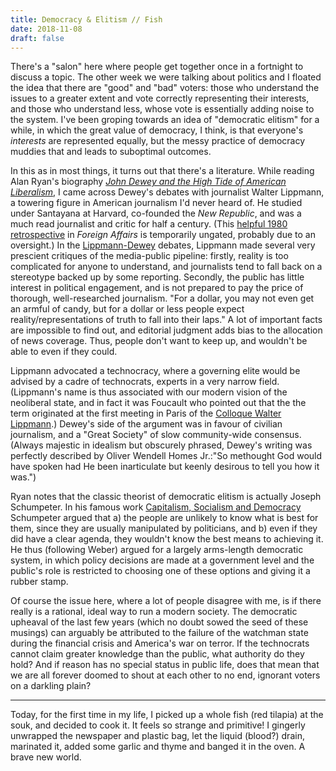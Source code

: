 ```yaml
---
title: Democracy & Elitism // Fish
date: 2018-11-08
draft: false
---
```


There's a "salon" here where people get together once in a fortnight to
discuss a topic. The other week we were talking about politics and I
floated the idea that there are "good" and "bad" voters: those who
understand the issues to a greater extent and vote correctly
representing their interests, and those who understand less, whose vote
is essentially adding noise to the system. I've been groping towards an
idea of "democratic elitism" for a while, in which the great value of
democracy, I think, is that everyone's *interests* are represented
equally, but the messy practice of democracy muddies that and leads to
suboptimal outcomes.

In this as in most things, it turns out that there's a literature. While
reading Alan Ryan's biography [*John Dewey and the High Tide of American
Liberalism*](https://www.amazon.com/John-Dewey-High-American-Liberalism/dp/1511384352),
I came across Dewey's debates with journalist Walter Lippmann, a
towering figure in American journalism I'd never heard of. He studied
under Santayana at Harvard, co-founded the *New Republic*, and was a
much read journalist and critic for half a century. (This [helpful 1980
retrospective](https://www.foreignaffairs.com/reviews/review-essay/2015-02-11/walter-lippmann-and-american-century)
in *Foreign Affairs* is temporarily ungated, probably due to an
oversight.) In the
[Lippmann-Dewey](https://en.wikipedia.org/wiki/Journalism#Writing_for_experts_or_for_ordinary_citizens?)
debates, Lippmann made several very prescient critiques of the
media-public pipeline: firstly, reality is too complicated for anyone to
understand, and journalists tend to fall back on a stereotype backed up
by some reporting. Secondly, the public has little interest in political
engagement, and is not prepared to pay the price of thorough,
well-researched journalism. "For a dollar, you may not even get an
armful of candy, but for a dollar or less people expect
reality/representations of truth to fall into their laps." A lot of
important facts are impossible to find out, and editorial judgment adds
bias to the allocation of news coverage. Thus, people don't want to keep
up, and wouldn't be able to even if they could.

Lippmann advocated a technocracy, where a governing elite would be
advised by a cadre of technocrats, experts in a very narrow field.
(Lippmann's name is thus associated with our modern vision of the
neoliberal state, and in fact it was Foucault who pointed out that the
the term originated at the first meeting in Paris of the [Colloque
Walter
Lippmann](https://en.wikipedia.org/wiki/Colloque_Walter_Lippmann).)
Dewey's side of the argument was in favour of civilian journalism, and a
"Great Society" of slow community-wide consensus. (Always majestic in
idealism but obscurely phrased, Dewey's writing was perfectly described
by Oliver Wendell Homes Jr.:"So methought God would have spoken had He
been inarticulate but keenly desirous to tell you how it was.")

Ryan notes that the classic theorist of democratic elitism is actually
Joseph Schumpeter. In his famous work [Capitalism, Socialism and
Democracy](https://en.wikipedia.org/wiki/Capitalism,_Socialism_and_Democracy)
Schumpeter argued that a) the people are unlikely to know what is best
for them, since they are usually manipulated by politicians, and b) even
if they did have a clear agenda, they wouldn't know the best means to
achieving it. He thus (following Weber) argued for a largely arms-length
democratic system, in which policy decisions are made at a government
level and the public's role is restricted to choosing one of these
options and giving it a rubber stamp.

Of course the issue here, where a lot of people disagree with me, is if
there really is a rational, ideal way to run a modern society. The
democratic upheaval of the last few years (which no doubt sowed the seed
of these musings) can arguably be attributed to the failure of the
watchman state during the financial crisis and America's war on terror.
If the technocrats cannot claim greater knowledge than the public, what
authority do they hold? And if reason has no special status in public
life, does that mean that we are all forever doomed to shout at each
other to no end, ignorant voters on a darkling plain?

------------------------------------------------------------------------

Today, for the first time in my life, I picked up a whole fish (red
tilapia) at the souk, and decided to cook it. It feels so strange and
primitive! I gingerly unwrapped the newspaper and plastic bag, let the
liquid (blood?) drain, marinated it, added some garlic and thyme and
banged it in the oven. A brave new world.
